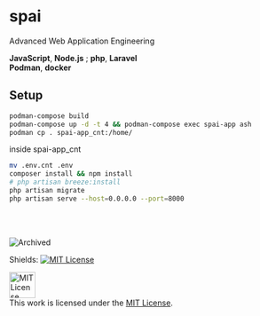 # spai
Advanced Web Application Engineering

**JavaScript**, **Node.js** ; **php**, **Laravel** <br>
**Podman**, **docker**

## Setup
```bash
podman-compose build
podman-compose up -d -t 4 && podman-compose exec spai-app ash
podman cp . spai-app_cnt:/home/
```
inside spai-app_cnt
```sh
mv .env.cnt .env
composer install && npm install
# php artisan breeze:install
php artisan migrate
php artisan serve --host=0.0.0.0 --port=8000
```
<br><br>


![Archived](https://img.shields.io/badge/status-Archived%20%F0%9F%AA%A6-DC143C?style=for-the-badge&logo=github)

Shields: [![MIT License][mit-shield]][mit]

[mit]: https://opensource.org/licenses/MIT
[mit-shield]: https://img.shields.io/badge/License-MIT-lightgrey.svg

<a rel="license" href="https://opensource.org/licenses/MIT"><img alt="MIT License" height=47px style="border-width:0" src="https://images-wixmp-ed30a86b8c4ca887773594c2.wixmp.com/i/7195e121-eded-45cf-9aab-909deebd81b2/d9ur2lg-28410b47-58fd-4a48-9b67-49c0f56c68ce.png/v1/fill/w_1035,h_772,q_70,strp/mit_license_logo_by_excaliburzero_d9ur2lg-pre.jpg" /></a><br>This work is licensed under the <a rel="license" href="https://opensource.org/licenses/MIT">MIT License</a>.
